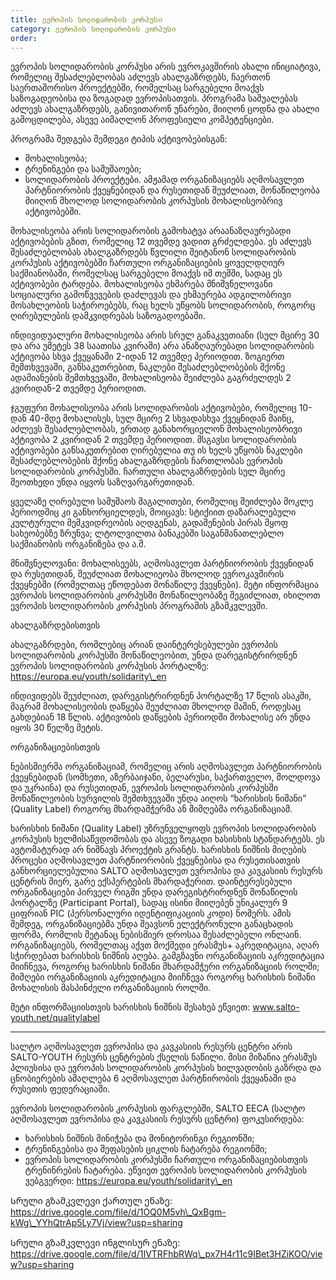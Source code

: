 ```yaml
---
title: ევროპის სოლიდარობის კორპუსი
category: ევროპის სოლიდარობის კორპუსი
order:
---
```


ევროპის სოლიდარობის კორპუსი არის ევროკავშირის ახალი ინიციატივა, რომელიც შესაძლებლობას აძლევს ახალგაზრდებს, ჩაერთონ საერთაშორისო პროექტებში, რომელსაც სარგებელი მოაქვს საზოგადეობისა და ზოგადად ევროპისათვის. პროგრამა საშუალებას აძლევს ახალგაზრდებს, განივითარონ უნარები, მიიღონ ცოდნა და ახალი გამოცდილება, ასევე აიმაღლონ პროფესიული კომპეტენციები.

პროგრამა შედგება შემდეგი ტიპის აქტივობებისგან:

* მოხალისეობა;
* ტრენინგები და სამუშაოები;
* სოლიდარობის პროექტები. ამჟამად ორგანიზაციებს აღმოსავლეთ პარტნიორობის ქვეყნებიდან და რუსეთიდან შეუძლიათ, მონაწილეობა მიიღონ მხოლოდ სოლიდარობის კორპუსის მოხალისეობრივ აქტივობებში.

მოხალისეობა არის სოლიდარობის გამოხატვა არაანაზღაურებადი აქტივობების გზით, რომელიც 12 თვემდე ვადით გრძელდება. ეს აძლევს შესაძლებლობას ახალგაზრდებს წვლილი შეიტანონ სოლიდარობის კორპუსის აქტივობებში ჩართული ორგანიზაციების ყოველდღიურ საქმიანობაში, რომელსაც სარგებელი მოაქვს იმ თემში, სადაც ეს აქტივობები ტარდება. მოხალისეობა ეხმარება მნიშვნელოვანი სოციალური გამოწვევების დაძლევას და ეხმაურება ადგილობრივი მოსახლეობის საჭიროებებს, რაც ხელს უწყობს სოლიდარობის, როგორც ღირებულების დამკვიდრებას საზოგადოებაში.

ინდივიდუალური მოხალისეობა არის სრულ განაკვეთიანი (სულ მცირე 30 და არა უმეტეს 38 საათისა კვირაში) არა ანაზღაურებადი სოლიდარობის აქტივობა სხვა ქვეყანაში 2-იდან 12 თვემდე პერიოდით. ზოგიერთ შემთხვევაში, განსაკუთრებით, ნაკლები შესაძლებლობების მქონე ადამიანების შემთხვევაში, მოხალისეობა შეიძლება გაგრძელდეს 2 კვირიდან-2 თვემდე პერიოდით.

ჯგუფური მოხალისეობა არის სოლიდარობის აქტივობები, რომელიც 10-დან 40-მდე მოხალისეს, სულ მცირე 2 სხვადასხვა ქვეყნიდან მაინც, აძლევს შესაძლებლობას, ერთად განახორციელონ მოხალისეობრივი აქტივობა 2 კვირიდან 2 თვემდე პერიოდით. მსგავსი სოლიდარობის აქტივობები განსაკუთრებით ღირებულია თუ ის ხელს უწყობს ნაკლები შესაძლებლობების მქონე ახალგაზრდების ჩართლობას ევროპის სოლიდარობის კორპუსში. ჩართული ახალგაზრდების სულ მცირე მეოთხედი უნდა იყვოს საზღვარგარეთიდან.

ყველაზე ღირებული სამუშაოს მაგალითები, რომელიც შეიძლება მოკლე პერიოდშიც კი განხორციელდეს, მოიცავს: სტიქიით დაზარალებული კულტურული მემკვიდრეობის აღდგენას, გადაშენების პირას მყოფ სახეობებზე ზრუნვა; ლტოლვილთა ბანაკებში საგანმანათლებლო საქმიანობის ორგანიზება და ა.შ.

მნიშვნელოვანი: მოხალისეებს, აღმოსავლეთ პარტნიორობის ქვეყნიდან და რუსეთიდან, შეუძლიათ მოხალიეობა მხოლოდ ევროკავშირის ქვეყნებში (რომელთაც ეწოდებათ მონაწილე ქვეყნები). მეტი ინფორმაცია ევროპის სოლიდარობის კორპუსში მონაწილეობაზე შეგიძლიათ, იხილოთ ევროპის სოლიდარობის კორპუსის პროგრამის გზამკვლევში.

ახალგაზრდებისთვის

ახალგაზრდები, რომლებიც არიან დაინტერესებულები ევროპის სოლიდარობის კორპუსში მონაწილეობით, უნდა დარეგისტრირდნენ ევროპის სოლიდარობის კორპუსის პორტალზე: https://europa.eu/youth/solidarity\_en

ინდივიდებს შეუძლიათ, დარეგისტრირდნენ პორტალზე 17 წლის ასაკში, მაგრამ მოხალისეობის დაწყება შეუძლიათ მხოლოდ მაშინ, როდესაც გახდებიან 18 წლის. აქტივობის დაწყების პერიოდში მოხალისე არ უნდა იყოს 30 წელზე მეტის.

ორგანიზაციებისთვის

ნებისმიერმა ორგანიზაციამ, რომელიც არის აღმოსავლეთ პარტნიორობის ქვეყნებიდან (სომხეთი, აზერბაიჯანი, ბელარუსი, საქართველო, მოლდოვა და უკრაინა) და რუსეთიდან, ევროპის სოლიდარობის კორპუსში მონაწილეობის სურვილის შემთხვევაში უნდა აიღოს “ხარისხის ნიშანი” (Quality Label) როგორც მხარდამჭერმა ან მიმღებმა ორგანიზაციამ.

ხარისხის ნიშანი (Quality Label) უზრუნველყოფს ევროპის სოლიდარობის კორპუსის ხელმისაწვდომობას და ასევე ზოგადი ხასისხის სტანდარტებს. ეს ავტომატურად არ ნიშნავს პროექტის გრანტს. ხარისხის ნიშნის მიღების პროცესი აღმოსავლეთ პარტნიორობის ქვეყნებისა და რუსეთისათვის განხორციელებულია SALTO აღმოსავლეთ ევროპისა და კავკასიის რესურს ცენტრის მიერ, გარე ექსპერტების მხარდაჭერით. დაინტერესებული ორგანიზაციები პირველ რიგში უნდა დარეგისტრირდნენ მონაწილის პორტალზე (Participant Portal), სადაც ისინი მიიღებენ უნიკალურ 9 ციფრიან PIC (პერსონალური იდენტიფიკაციის კოდი) ნომერს. ამის შემდეგ, ორგანიზაციებმა უნდა შეავსონ ელექტრონული განაცხადის ფორმა, რომლის შეტანაც ნებისმიერ დროსაა შესაძლებელი ონლაინ. ორგანიზაციებს, რომელთაც აქვთ მოქმედი ერასმუს+ აკრედიტაცია, აღარ სჭირდებათ ხარისხის ნიშნის აღება. გამგზავნი ორგანიზაციის აკრედიტაცია მიიჩნევა, როგორც ხარისხის ნიშანი მხარდამჭერი ორგანიზაციის როლში; მიმღები ორგანიზაციის აკრედიტაცია მიიჩნევა როგორც ხარისხის ნიშანი მოხალისის მასპინძელი ორგანიზაციის როლში.

მეტი ინფორმაციისთვის ხარისხის ნიშნის შესახებ ეწვიეთ: www.salto-youth.net/qualitylabel

---

სალტო აღმოსავლეთ ევროპისა და კავკასიის რესურს ცენტრი არის SALTO-YOUTH რესურს ცენტრების ქსელის ნაწილი. მისი მიზანია ერასმუს პლიუსისა და ევროპის სოლიდარობის კორპუსის ხილვადობის გაზრდა და ცნობიერების ამაღლება 6 აღმოსავლეთ პარტნირობის ქვეყანაში და რუსეთის ფედერაციაში.

ევროპის სოლიდარობის კორპუსის ფარგლებში, SALTO EECA (სალტო აღმოსავლეთ ევროპისა და კავკასიის რესურს ცენტრი) ფოკუსირდება:

* ხარისხის ნიშნის მინიჭება და მონიტორინგი რეგიონში;
* ტრენინგებისა და შეფასების ციკლის ჩატარება რეგიონში;
* ევროპის სოლიდარობის კორპუსში ჩართული ორგანიზაციებისთვის ტრენინრების ჩატარება. ეწვიეთ ევროპის სოლიდარობის კორპუსის ვებგვერდი: https://europa.eu/youth/solidarity\_en

Სრული გზამკვლევი ქართულ ენაზე: https://drive.google.com/file/d/1OQ0M5vh\_QxBgm-kWg\_YYhQtrAp5Ly7Vj/view?usp=sharing

Სრული გზამკვლევი ინგლისურ ენაზე: https://drive.google.com/file/d/1IVTRFhbRWq\_px7H4r11c9IBet3HZiKOO/view?usp=sharing